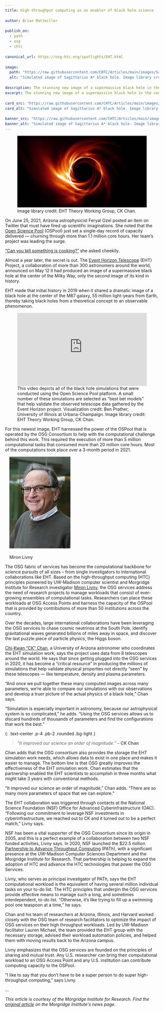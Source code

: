 ```yaml
---
title: High-throughput computing as an enabler of black hole science

author: Brian Mattmiller

publish_on:
  - path
  - osg
  - chtc

canonical_url: https://osg-htc.org/spotlights/EHT.html

image:
  path: "https://raw.githubusercontent.com/CHTC/Articles/main/images/SagA-black-hole.jpg"
  alt: "Simulated image of Sagittarius A* black hole. Image library credit: EHT Theory Working Group, CK Chan."
  
description: The stunning new image of a supermassive black hole in the center of the Milky Way was created by eight telescopes, 300 international astronomers and more than 5 million computational tasks. This Morgridge Institute article describes how the Wisconsin-based Open Science Pool helped make sense of it all.
excerpt: The stunning new image of a supermassive black hole in the center of the Milky Way was created by eight telescopes, 300 international astronomers and more than 5 million computational tasks. This Morgridge Institute article describes how the Wisconsin-based Open Science Pool helped make sense of it all.

card_src: "https://raw.githubusercontent.com/CHTC/Articles/main/images/SagA-black-hole.jpg"
card_alt: "Simulated image of Sagittarius A* black hole. Image library credit: EHT Theory Working Group, CK Chan."

banner_src: "https://raw.githubusercontent.com/CHTC/Articles/main/images/Black-hole-banner.jpg"
banner_alt: "Simulated image of Sagittarius A* black hole. Image library credit: EHT Theory Working Group, CK Chan."
---
```


<figure>
  <img src="https://raw.githubusercontent.com/CHTC/Articles/main/images/SagA-black-hole.jpg" alt="Simulated image of Sagittarius A* black hole. Image library credit: EHT Theory Working Group, CK Chan."/>
  <figcaption class="figure-caption">Image library credit: EHT Theory Working Group, CK Chan.<br/></figcaption>
</figure>

On June 25, 2021, Arizona astrophysicist Feryal Ozel posted an item on Twitter that must have fired up scientific imaginations. She noted that the [Open Science Pool](https://opensciencegrid.org/services/open_science_pool.html) (OSPool) just set a single-day record of capacity delivered — churning through more than 1.1 million core hours. Her team’s project was leading the surge.

[“Can you tell something is cooking?”](https://twitter.com/feryal_ozel/status/1408432954460688389) she asked cheekily.

Almost a year later, the secret is out. The [Event Horizon Telescope](https://eventhorizontelescope.org/) (EHT) Project, a collaboration of more than 300 astronomers around the world, announced on May 12 it had produced an image of a supermassive black hole at the center of the Milky Way, only the second image of its kind in history.

EHT made that initial history in 2019 when it shared a dramatic image of a black hole at the center of the M87 galaxy, 55 million light-years from Earth, thereby taking black holes from a theoretical concept to an observable phenomenon.

<figure>
<div style="padding:56.25% 0 0 0;position:relative;"><iframe src="https://player.vimeo.com/video/708267814?h=4808a01598" style="position:absolute;top:0;left:0;width:100%;height:100%;" frameborder="0" allow="autoplay; fullscreen; picture-in-picture" allowfullscreen></iframe></div><script src="https://player.vimeo.com/api/player.js"></script>
<figcaption class="figure-caption">This video depicts all of the black hole simulations that were conducted using the Open Science Pool platform. A small number of these simulations are selected as &ldquo;best bet models&rdquo; that help validate the observed telescope data gathered by the Event Horizon project. Visualization credit: Ben Prather, University of Illinois at Urbana-Champaign. Image library credit: EHT Theory Working Group, CK Chan.<br/></figcaption>
</figure>


For this newest image, EHT harnessed the power of the OSPool that is operated by the OSG Consortium to help with the computational challenge behind this work. This required the execution of more than 5 million computational tasks that consumed more than 20 million core hours. Most of the computations took place over a 3-month period in 2021.

<figure class="figure float-end" style="margin-left: 1em; width: 200px;">
  <img src='https://raw.githubusercontent.com/CHTC/Articles/main/images/Miron.jpg' class="figure-img img-fluid rounded" alt="Miron Livny" width="200px">
  <figcaption class="figure-caption"> <br/>Miron Livny</figcaption>
</figure>

The OSG fabric of services has become the computational backbone for science pursuits of all sizes – from single investigators to international collaborations like EHT. Based on the high-throughput computing (HTC) principles pioneered by UW-Madison computer scientist and Morgridge Institute for Research investigator [Miron Livny](https://morgridge.org/profile/miron-livny/), the OSG services address the need of research projects to manage workloads that consist of ever-growing ensembles of computational tasks. Researchers can place these workloads at OSG Access Points and harness the capacity of the OSPool that is provided by contributions of more than 50 institutions across the country.

Over the decades, large international collaborations have been leveraging the OSG services to chase cosmic neutrinos at the South Pole, identify gravitational waves generated billions of miles away in space, and discover the last puzzle piece of particle physics, the Higgs boson.

[Chi-Kwan “CK” Chan](https://www.as.arizona.edu/people/faculty/chi-kwan-chan), a University of Arizona astronomer who coordinates the EHT simulation work, says the project uses data from 8 telescopes around the world. He says that since getting plugged into the OSG services in 2020, it has become a “critical resource” in producing the millions of simulations that help validate physical properties not directly “seen” by these telescopes — like temperature, density and plasma parameters.

“And once we pull together these many computed images across many parameters, we’re able to compare our simulations with our observations and develop a truer picture of the actual physics of a black hole,” Chan says.

“Simulation is especially important in astronomy, because our astrophysical system is so complicated,” he adds. “Using the OSG services allows us to discard hundreds of thousands of parameters and find the configurations that work the best.”

{: .text-center .p-4 .pb-2 .rounded .bg-light }
> *"It improved our science an order of magnitude.”*
> – **CK Chan**

Chan adds that the OSG consortium also provides the storage the EHT simulation work needs, which allows data to exist in one place and makes it easier to manage. The bottom line is that OSG greatly improves the effectiveness of the EHT simulation work. Chan estimates that the partnership enabled the EHT scientists to accomplish in three months what might take 3 years with conventional methods.

“It improved our science an order of magnitude,” Chan adds. “There are so many more parameters of space that we can explore.”

The EHT collaboration was triggered through contacts at the National Science Foundation (NSF) Office for Advanced Cyberinfrastructure (OAC).  “Following our commitment to leverage NSF investments in cyberinfrastructure, we reached out to CK and it turned out to be a perfect match,” Livny says.

NSF has been a vital supporter of the OSG Consortium since its origin in 2005, and this is a perfect example of a collaboration between two NSF funded activities, Livny says. In 2020, NSF launched the $22.5 million [Partnership to Advance Throughput Computing](https://path-cc.io/) (PATh), with a significant presence at the UW-Madison Computer Sciences Department and the Morgridge Institute for Research. That partnership is helping to expand the adoption of HTC and advance the HTC technologies that power the OSG Services.

Livny, who serves as principal investigator of PATh, says the EHT computational workload is the equivalent of having several million individual tasks on your to-do list. The HTC principles that underpin the OSG services provide effective means to manage such a long, and sometimes interdependent, to-do list. “Otherwise, it’s like trying to fill up a swimming pool one teaspoon at a time,” he says.

Chan and his team of researchers at Arizona, Illinois, and Harvard worked closely with the OSG team of research facilitators to optimize the impact of OSG services on their high throughput workloads. Led by UW-Madison facilitator Lauren Michael, the team provided the EHT group with the necessary storage, advised their workload automation policies, and helped them with moving results back to the Arizona campus.

Livny emphasizes that the OSG services are founded on the principles of sharing and mutual trust. Any U.S. researcher can bring their computational workload to an OSG Access Point and any U.S. institution can contribute computing capacity to the OSPool.

“I like to say that you don’t have to be a super person to do super high-throughput computing,” says Livny.

...

*This article is courtesy of the Morgridge Institute for Research. Find the [original article](https://morgridge.org/story/high-throughput-computing-as-an-enabler-of-black-hole-science/) on the Morgridge Institute's news page.*
